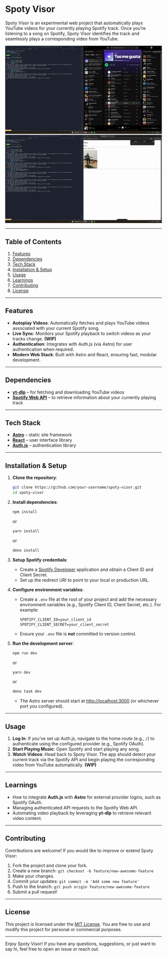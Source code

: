 # Spoty Visor

Spoty Visor is an experimental web project that automatically plays YouTube videos for your currently playing Spotify track. Once you’re listening to a song on Spotify, Spoty Visor identifies the track and seamlessly plays a corresponding video from YouTube.

![](assets/1-example-usage-20241223.gif)
![](assets/2-example-usage-20241223.gif)

---

## Table of Contents

1. [Features](#features)
2. [Dependencies](#dependencies)
3. [Tech Stack](#tech-stack)
4. [Installation & Setup](#installation--setup)
5. [Usage](#usage)
6. [Learnings](#learnings)
7. [Contributing](#contributing)
8. [License](#license)

---

## Features

- **Autoplay Videos**: Automatically fetches and plays YouTube videos associated with your current Spotify song.
- **Live Sync**: Monitors your Spotify playback to switch videos as your tracks change. **(WIP)**
- **Authentication**: Integrates with Auth.js (via Astro) for user authentication when required.
- **Modern Web Stack**: Built with Astro and React, ensuring fast, modular development.

---

## Dependencies

- [**yt-dlp**](https://github.com/yt-dlp/yt-dlp) – for fetching and downloading YouTube videos
- [**Spotify Web API**](https://developer.spotify.com/documentation/web-api) – to retrieve information about your currently playing track

---

## Tech Stack

- [**Astro**](https://astro.build/) – static site framework
- [**React**](https://react.dev/) – user interface library
- [**Auth.js**](https://authjs.dev/) – authentication library

---

## Installation & Setup

1. **Clone the repository**:

   ```bash
   git clone https://github.com/your-username/spoty-visor.git
   cd spoty-visor
   ```

2. **Install dependencies**:

   ```bash
   npm install
   ```

   or

   ```bash
   yarn install
   ```

   or

   ```bash
   deno install
   ```

3. **Setup Spotify credentials**:

   - Create a [Spotify Developer](https://developer.spotify.com/documentation/web-api/) application and obtain a Client ID and Client Secret.
   - Set up the redirect URI to point to your local or production URL.

4. **Configure environment variables**:

   - Create a `.env` file at the root of your project and add the necessary environment variables (e.g., Spotify Client ID, Client Secret, etc.). For example:
     ```dotenv
     SPOTIFY_CLIENT_ID=your_client_id
     SPOTIFY_CLIENT_SECRET=your_client_secret
     ```
   - Ensure your `.env` file is **not** committed to version control.

5. **Run the development server**:
   ```bash
   npm run dev
   ```
   or
   ```bash
   yarn dev
   ```
   or
   ```bash
   deno task dev
   ```
   - The Astro server should start at [http://localhost:3000](http://localhost:3000) (or whichever port you configured).

---

## Usage

1. **Log In**: If you’ve set up Auth.js, navigate to the home route (e.g., `/`) to authenticate using the configured provider (e.g., Spotify OAuth).
2. **Start Playing Music**: Open Spotify and start playing any song.
3. **Watch Videos**: Head back to Spoty Visor. The app should detect your current track via the Spotify API and begin playing the corresponding video from YouTube automatically. **(WIP)**

---

## Learnings

- How to integrate **Auth.js** with **Astro** for external provider logins, such as Spotify OAuth.
- Managing authenticated API requests to the Spotify Web API.
- Automating video playback by leveraging **yt-dlp** to retrieve relevant video content.

---

## Contributing

Contributions are welcome! If you would like to improve or extend Spoty Visor:

1. Fork the project and clone your fork.
2. Create a new branch: `git checkout -b feature/new-awesome-feature`
3. Make your changes.
4. Commit your updates: `git commit -m 'Add some new feature'`
5. Push to the branch: `git push origin feature/new-awesome-feature`
6. Submit a pull request!

---

## License

This project is licensed under the [MIT License](LICENSE). You are free to use and modify this project for personal or commercial purposes.

---

Enjoy Spoty Visor! If you have any questions, suggestions, or just want to say hi, feel free to open an issue or reach out.
